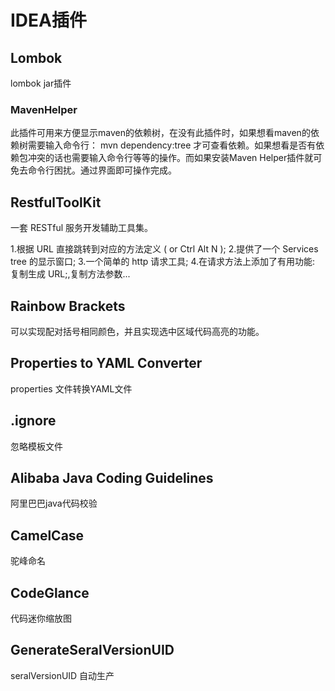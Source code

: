 # IDEA插件

## Lombok

lombok jar插件

### MavenHelper

此插件可用来方便显示maven的依赖树，在没有此插件时，如果想看maven的依赖树需要输入命令行： mvn dependency:tree  才可查看依赖。如果想看是否有依赖包冲突的话也需要输入命令行等等的操作。而如果安装Maven Helper插件就可免去命令行困扰。通过界面即可操作完成。

## RestfulToolKit

一套 RESTful 服务开发辅助工具集。

1.根据 URL 直接跳转到对应的方法定义 ( or Ctrl Alt N );
2.提供了一个 Services tree 的显示窗口;
3.一个简单的 http 请求工具;
4.在请求方法上添加了有用功能: 复制生成 URL;,复制方法参数...

## Rainbow Brackets

可以实现配对括号相同颜色，并且实现选中区域代码高亮的功能。

## Properties to YAML Converter

properties 文件转换YAML文件

## .ignore

忽略模板文件

## Alibaba Java Coding Guidelines

阿里巴巴java代码校验

## CamelCase

驼峰命名

## CodeGlance

代码迷你缩放图

## GenerateSeralVersionUID

seralVersionUID 自动生产

